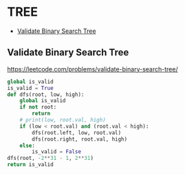 # TREE

+ [Validate Binary Search Tree](#validate-binary-search-tree)
<!---->
## Validate Binary Search Tree

https://leetcode.com/problems/validate-binary-search-tree/

```python
global is_valid
is_valid = True
def dfs(root, low, high):
    global is_valid
    if not root:
        return
    # print(low, root.val, high)
    if (low < root.val) and (root.val < high):
        dfs(root.left, low, root.val)
        dfs(root.right, root.val, high)
    else:
        is_valid = False
dfs(root, -2**31 - 1, 2**31)
return is_valid
```

